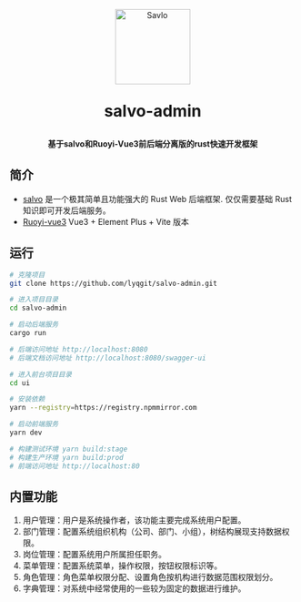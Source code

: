 <p align="center">
	<img alt="Savlo" width="132" style="max-width:40%;min-width:60px;" src="https://salvo.rs/images/logo-text.svg" />
</p>
<h1 align="center" style="margin: 30px 0 30px; font-weight: bold;">salvo-admin</h1>
<h4 align="center">基于salvo和Ruoyi-Vue3前后端分离版的rust快速开发框架</h4>

## 简介

* [salvo](https://github.com/salvo-rs/salvo) 是一个极其简单且功能强大的 Rust Web 后端框架. 仅仅需要基础 Rust 知识即可开发后端服务。
* [Ruoyi-vue3](https://github.com/yangzongzhuan/RuoYi-Vue3) Vue3 + Element Plus + Vite 版本

## 运行

```bash
# 克隆项目
git clone https://github.com/lyqgit/salvo-admin.git

# 进入项目目录
cd salvo-admin

# 启动后端服务
cargo run

# 后端访问地址 http://localhost:8080
# 后端文档访问地址 http://localhost:8080/swagger-ui

# 进入前台项目目录
cd ui

# 安装依赖
yarn --registry=https://registry.npmmirror.com

# 启动前端服务
yarn dev

# 构建测试环境 yarn build:stage
# 构建生产环境 yarn build:prod
# 前端访问地址 http://localhost:80
```

## 内置功能

1.  用户管理：用户是系统操作者，该功能主要完成系统用户配置。
2.  部门管理：配置系统组织机构（公司、部门、小组），树结构展现支持数据权限。
3.  岗位管理：配置系统用户所属担任职务。
4.  菜单管理：配置系统菜单，操作权限，按钮权限标识等。
5.  角色管理：角色菜单权限分配、设置角色按机构进行数据范围权限划分。
6.  字典管理：对系统中经常使用的一些较为固定的数据进行维护。